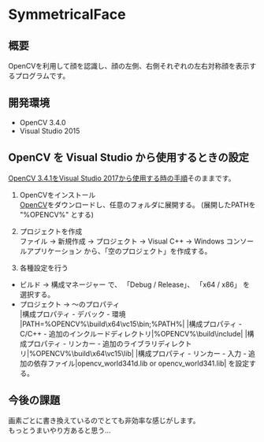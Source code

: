 # SymmetricalFace

## 概要
OpenCVを利用して顔を認識し、顔の左側、右側それぞれの左右対称顔を表示するプログラムです。

## 開発環境
* OpenCV 3.4.0
* Visual Studio 2015

## OpenCV を Visual Studio から使用するときの設定
[OpenCV 3.4.1をVisual Studio 2017から使用する時の手順](https://qiita.com/h-adachi/items/aad3401b8900438b2acd)そのままです。

1. OpenCVをインストール  
[OpenCV](https://github.com/opencv/opencv/releases)をダウンロードし、任意のフォルダに展開する。 (展開したPATHを "%OPENCV%" とする)

2. プロジェクトを作成  
ファイル -> 新規作成 -> プロジェクト -> Visual C++ -> Windows コンソールアプリケーション から、「空のプロジェクト」を作成する。

3. 各種設定を行う  
* ビルド -> 構成マネージャー で、 「Debug / Release」、 「x64 / x86」 を選択する。
* プロジェクト -> ～のプロパティ  
|構成プロパティ - デバック - 環境 |PATH=%OPENCV%\build\x64\vc15\bin;%PATH%|
|構成プロパティ - C/C++ - 追加のインクルードディレクトリ|%OPENCV%\build\include|
|構成プロパティ - リンカー - 追加のライブラリディレクトリ|%OPENCV%\build\x64\vc15\lib|
|構成プロパティ - リンカー - 入力 - 追加の依存ファイル|opencv_world341d.lib or opencv_world341.lib|
を設定する。

## 今後の課題
画素ごとに書き換えているのでとても非効率な感じがします。  
もっとうまいやり方あると思う...
